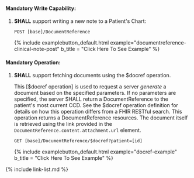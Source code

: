 <!-- write-and-docref.md {% comment %}
*****************************************************************************************
*                            WARNING: DO NOT EDIT THIS FILE                             *
*                                                                                       *
* This file is generated by SUSHI. Any edits you make to this file will be overwritten. *
*                                                                                       *
* To change the contents of this file, edit the original source file at:                *
* US-Core-R4/input/includes/write-and-docref.md                                         *
*****************************************************************************************
{% endcomment %} -->
<!-- write-and-docref.md {% comment %}
*****************************************************************************************
*                            WARNING: DO NOT EDIT THIS FILE                             *
*                                                                                       *
* This file is generated by SUSHI. Any edits you make to this file will be overwritten. *
*                                                                                       *
* To change the contents of this file, edit the original source file at:                *
* US-Core-R4/input/includes/write-and-docref.md                                         *
*****************************************************************************************
{% endcomment %} -->
<!-- write-and-docref.md {% comment %}
*****************************************************************************************
*                            WARNING: DO NOT EDIT THIS FILE                             *
*                                                                                       *
* This file is generated by SUSHI. Any edits you make to this file will be overwritten. *
*                                                                                       *
* To change the contents of this file, edit the original source file at:                *
* US-Core-R4/input/includes/write-and-docref.md                                         *
*****************************************************************************************
{% endcomment %} -->
<!-- write-and-docref.md {% comment %}
*****************************************************************************************
*                            WARNING: DO NOT EDIT THIS FILE                             *
*                                                                                       *
* This file is generated by SUSHI. Any edits you make to this file will be overwritten. *
*                                                                                       *
* To change the contents of this file, edit the original source file at:                *
* US-Core-R4/input/includes/write-and-docref.md                                         *
*****************************************************************************************
{% endcomment %} -->

#### Mandatory Write Capability:

1. **SHALL** support writing a new note to a Patient's Chart:

   `POST [base]/DocumentReference`

   {% include examplebutton_default.html example="documentreference-clinical-note-post" b_title = "Click Here To See Example" %}

#### Mandatory Operation:

1. **SHALL** support fetching documents using the $docref operation.

    This [$docref operation] is used to request a server *generate* a document based on the specified parameters.  If no parameters are specified, the server SHALL return a DocumentReference to the patient's most current CCD.  See the $docref operation definition for details on how this operation differs from a FHIR RESTful search.  This operation returns a DocumentReference resources. The document itself is retrieved using the link provided in the `DocumentReference.content.attachment.url` element.

    `GET [base]/DocumentReference/$docref?patient=[id]`

   {% include examplebutton_default.html example="docref-example" b_title = "Click Here To See Example" %}

{% include link-list.md %}
